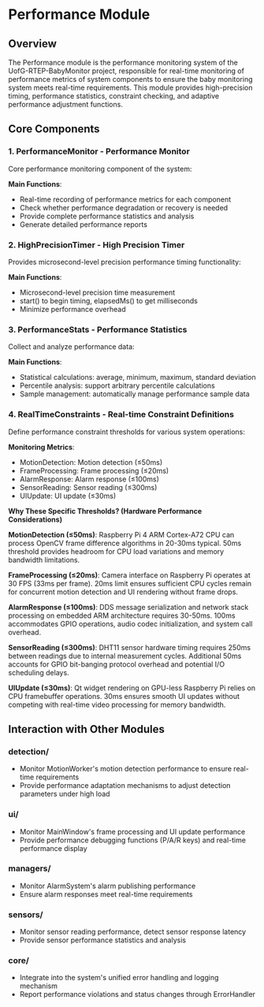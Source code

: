 # Performance Module

## Overview

The Performance module is the performance monitoring system of the UofG-RTEP-BabyMonitor project, responsible for real-time monitoring of performance metrics of system components to ensure the baby monitoring system meets real-time requirements. This module provides high-precision timing, performance statistics, constraint checking, and adaptive performance adjustment functions.

## Core Components

### 1. PerformanceMonitor - Performance Monitor

Core performance monitoring component of the system:

**Main Functions**:
- Real-time recording of performance metrics for each component
- Check whether performance degradation or recovery is needed
- Provide complete performance statistics and analysis
- Generate detailed performance reports

### 2. HighPrecisionTimer - High Precision Timer

Provides microsecond-level precision performance timing functionality:

**Main Functions**:
- Microsecond-level precision time measurement
- start() to begin timing, elapsedMs() to get milliseconds
- Minimize performance overhead

### 3. PerformanceStats - Performance Statistics

Collect and analyze performance data:

**Main Functions**:
- Statistical calculations: average, minimum, maximum, standard deviation
- Percentile analysis: support arbitrary percentile calculations
- Sample management: automatically manage performance sample data

### 4. RealTimeConstraints - Real-time Constraint Definitions

Define performance constraint thresholds for various system operations:

**Monitoring Metrics**:
- MotionDetection: Motion detection (≤50ms)
- FrameProcessing: Frame processing (≤20ms)
- AlarmResponse: Alarm response (≤100ms)
- SensorReading: Sensor reading (≤300ms)
- UIUpdate: UI update (≤30ms)

**Why These Specific Thresholds? (Hardware Performance Considerations)**

**MotionDetection (≤50ms)**: Raspberry Pi 4 ARM Cortex-A72 CPU can process OpenCV frame difference algorithms in 20-30ms typical. 50ms threshold provides headroom for CPU load variations and memory bandwidth limitations.

**FrameProcessing (≤20ms)**: Camera interface on Raspberry Pi operates at 30 FPS (33ms per frame). 20ms limit ensures sufficient CPU cycles remain for concurrent motion detection and UI rendering without frame drops.

**AlarmResponse (≤100ms)**: DDS message serialization and network stack processing on embedded ARM architecture requires 30-50ms. 100ms accommodates GPIO operations, audio codec initialization, and system call overhead.

**SensorReading (≤300ms)**: DHT11 sensor hardware timing requires 250ms between readings due to internal measurement cycles. Additional 50ms accounts for GPIO bit-banging protocol overhead and potential I/O scheduling delays.

**UIUpdate (≤30ms)**: Qt widget rendering on GPU-less Raspberry Pi relies on CPU framebuffer operations. 30ms ensures smooth UI updates without competing with real-time video processing for memory bandwidth.

## Interaction with Other Modules

### detection/
- Monitor MotionWorker's motion detection performance to ensure real-time requirements
- Provide performance adaptation mechanisms to adjust detection parameters under high load

### ui/
- Monitor MainWindow's frame processing and UI update performance
- Provide performance debugging functions (P/A/R keys) and real-time performance display

### managers/
- Monitor AlarmSystem's alarm publishing performance
- Ensure alarm responses meet real-time requirements

### sensors/
- Monitor sensor reading performance, detect sensor response latency
- Provide sensor performance statistics and analysis

### core/
- Integrate into the system's unified error handling and logging mechanism
- Report performance violations and status changes through ErrorHandler





